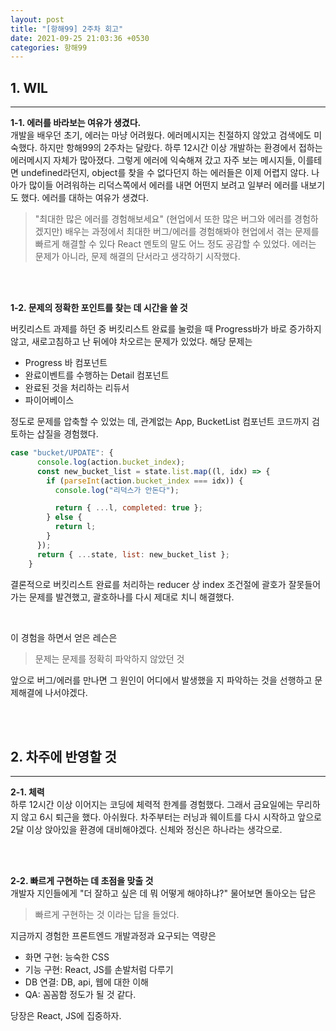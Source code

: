 ```yaml
---
layout: post
title: "[항해99] 2주차 회고"
date: 2021-09-25 21:03:36 +0530
categories: 항해99
---
```


## 1. WIL

<hr>

**1-1. 에러를 바라보는 여유가 생겼다. <br>**
개발을 배우던 초기, 에러는 마냥 어려웠다. 에러메시지는 친절하지 않았고 검색에도 미숙했다. 하지만 항해99의 2주차는 달랐다.
하루 12시간 이상 개발하는 환경에서 접하는 에러메시지 자체가 많아졌다. 그렇게 에러에 익숙해져 갔고 자주 보는 메시지들, 이를테면 undefined라던지, object를 찾을 수 없다던지 하는 에러들은 이제 어렵지 않다. 나아가 많이들 어려워하는 리덕스쪽에서 에러를 내면 어떤지 보려고 일부러 에러를 내보기도 했다. 에러를 대하는 여유가 생겼다.

> "최대한 많은 에러를 경험해보세요"
> (현업에서 또한 많은 버그와 에러를 경험하겠지만) 배우는 과정에서 최대한 버그/에러를 경험해봐야 현업에서 겪는 문제를 빠르게 해결할 수 있다 React 멘토의 말도 어느 정도 공감할 수 있었다. 에러는 문제가 아니라, 문제 해결의 단서라고 생각하기 시작했다.

<br>
<br>

**1-2. 문제의 정확한 포인트를 찾는 데 시간을 쓸 것**

버킷리스트 과제를 하던 중 버킷리스트 완료를 눌렀을 때 Progress바가 바로 증가하지 않고, 새로고침하고 난 뒤에야 차오르는 문제가 있었다. 해당 문제는

- Progress 바 컴포넌트
- 완료이벤트를 수행하는 Detail 컴포넌트
- 완료된 것을 처리하는 리듀서
- 파이어베이스 <br>

정도로 문제를 압축할 수 있었는 데, 관계없는 App, BucketList 컴포넌트 코드까지 검토하는 삽질을 경험했다.

```javascript
case "bucket/UPDATE": {
      console.log(action.bucket_index);
      const new_bucket_list = state.list.map((l, idx) => {
        if (parseInt(action.bucket_index === idx)) {
          console.log("리덕스가 안돈다");

          return { ...l, completed: true };
        } else {
          return l;
        }
      });
      return { ...state, list: new_bucket_list };
    }
```

결론적으로 버킷리스트 완료를 처리하는 reducer 상 index 조건절에 괄호가 잘못들어가는 문제를 발견했고, 괄호하나를 다시 제대로 치니 해결했다.

<br>

이 경험을 하면서 얻은 레슨은

> 문제는 문제를 정확히 파악하지 않았던 것

앞으로 버그/에러를 만나면 그 원인이 어디에서 발생했을 지 파악하는 것을 선행하고 문제해결에 나서야겠다.

<br>
<br>

## 2. 차주에 반영할 것

<hr>

**2-1. 체력 <br>**
하루 12시간 이상 이어지는 코딩에 체력적 한계를 경험했다. 그래서 금요일에는 무리하지 않고 6시 퇴근을 했다. 아쉬웠다. 차주부터는 러닝과 웨이트를 다시 시작하고 앞으로 2달 이상 앉아있을 환경에 대비해야겠다. 신체와 정신은 하나라는 생각으로.

<br>
<br>

**2-2. 빠르게 구현하는 데 초점을 맞출 것 <br>**
개발자 지인들에게 "더 잘하고 싶은 데 뭐 어떻게 해야하냐?" 물어보면 돌아오는 답은

> 빠르게 구현하는 것
> 이라는 답을 들었다.

지금까지 경험한 프론트엔드 개발과정과 요구되는 역량은

- 화면 구현: 능숙한 CSS
- 기능 구현: React, JS를 손발처럼 다루기
- DB 연결: DB, api, 웹에 대한 이해
- QA: 꼼꼼함
  정도가 될 것 같다.

당장은 React, JS에 집중하자.
<br>
<br>
